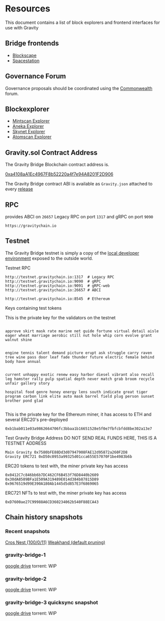 # Resources

This document contains a list of block explorers and frontend interfaces for use with Gravity

## Bridge frontends

- [Blockscape](https://bridge.blockscape.network/#/)
- [Spacestation](https://spacestation.zone/)

## Governance Forum

Governance proposals should be coordinated using the [Commonwealth](https://commonwealth.im/gravity-bridge) forum.

## Blockexplorer

- [Mintscan Explorer](https://www.mintscan.io/gravity-bridge)
- [Aneka Explorer](https://gravity.aneka.io/)
- [Skynet Explorer](https://www.skynetexplorers.com/gravity-bridge)
- [Atomscan Explorer](https://atomscan.com/gravity-bridge)

## Gravity.sol Contract Address

The Gravity Bridge Blockchain contract address is.

[0xa4108aA1Ec4967F8b52220a4f7e94A8201F2D906](https://etherscan.io/address/0xa4108aA1Ec4967F8b52220a4f7e94A8201F2D906)

The Gravity Bridge contract ABI is available as `Gravity.json` attached to every [release](https://github.com/Gravity-Bridge/Gravity-Bridge/releases/download/v1.5.0/Gravity.json)

## RPC

provides ABCI on `26657` Legacy RPC on port `1317` and gRPC on port `9090`

```text
https://gravitychain.io
```

## Testnet

The Gravity Bridge testnet is simply a copy of the [local developer environment](https://github.com/Gravity-Bridge/Gravity-Bridge/blob/main/docs/developer/environment-setup.md) exposed to the outside world.

Testnet RPC

```text
http://testnet.gravitychain.io:1317  # Legacy RPC
http://testnet.gravitychain.io:9090  # gRPC
http://testnet.gravitychain.io:9091  # gRPC-web
http://testnet.gravitychain.io:26657 # ABCI

http://testnet.gravitychain.io:8545  # Ethereum
```

Keys containing test tokens

This is the private key for the validators on the testnet

```text

approve skirt mask rate marine net guide fortune virtual detail aisle eager wheat marriage aerobic still nut hole whip corn evolve grant walnut shine


engine tennis talent demand picture erupt ask struggle carry raven tree wine pass door leaf fade thunder future electric female behind body have annual


current unhappy exotic renew easy harbor diesel vibrant also recall leg hamster rally pulp spatial depth never match grab broom recycle unfair gallery story

hospital food genre honey energy lens south indicate great tiger program carbon link elite auto mask barrel field plug person sunset brother pond glad


```

This is the private key for the Ethereum miner, it has access to ETH and several ERC20's pre-deployed

```text
0xb1bab011e03a9862664706fc3bbaa1b16651528e5f0e7fbfcbfdd8be302a13e7
```

Test Gravity Bridge Address DO NOT SEND REAL FUNDS HERE, THIS IS A TESTNET ADDRESS

```text
Main Gravity 0x7580bFE88Dd3d07947908FAE12d95872a260F2D8
Gravity ERC721 0xD50c0953a99325d01cca655E57070F1be4983b6b
```

ERC20 tokens to test with, the miner private key has access

```text
0x0412C7c846bb6b7DC462CF6B453f76D8440b2609
0x30dA8589BFa1E509A319489E014d384b87815D89
0x9676519d99E390A180Ab1445d5d857E3f6869065
```

ERC721 NFTs to test with, the miner private key has access

```text
0xD7600ae27C99988A6CD360234062b540F88ECA43
```

## Chain history snapshots

### Recent snapshots

[Cros Nest (100/0/11)](https://quicksync.cros-nest.com/GravityBridge)
[Weakhand (default pruning)](https://snapshots.weakhand.xyz/gravity/)

### gravity-bridge-1

[google drive](https://drive.google.com/file/d/1LsGK-eBSfAditKHAJDBVQ0RhRRE4e8u0/view?usp=sharing)
torrent: WIP

### gravity-bridge-2

[google drive](https://drive.google.com/file/d/1gdYvEiLTDEGz1IY0kzhTG0ah5bz26uWW/view?usp=sharing)
torrent: WIP

### gravity-bridge-3 quicksync snapshot

[google drive](https://drive.google.com/file/d/187Aw_SpGNk7wwXgrYck6vvq8GogVw3t2/view?usp=sharing)
torrent: WIP
